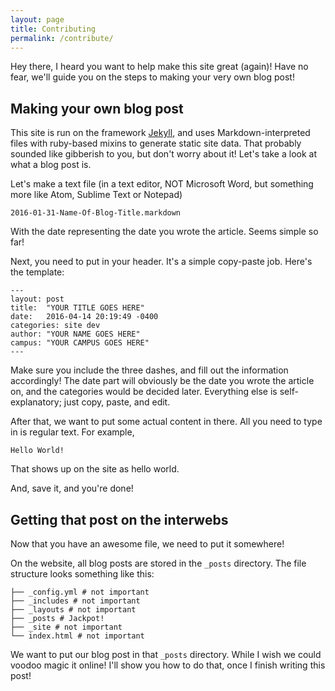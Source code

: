 ```yaml
---
layout: page
title: Contributing
permalink: /contribute/
---
```


Hey there, I heard you want to help make this site great (again)! Have no fear, we'll guide you on the steps to making your very own blog post!

## Making your own blog post

This site is run on the framework [Jekyll](https://jekyllrb.com/), and uses Markdown-interpreted files with ruby-based mixins to generate static site data. That probably sounded like gibberish to you, but don't worry about it! Let's take a look at what a blog post is.

Let's make a text file (in a text editor, NOT Microsoft Word, but something more like Atom, Sublime Text or Notepad)

`2016-01-31-Name-Of-Blog-Title.markdown`

With the date representing the date you wrote the article. Seems simple so far!

Next, you need to put in your header. It's a simple copy-paste job. Here's the template:

```
---
layout: post
title:  "YOUR TITLE GOES HERE"
date:   2016-04-14 20:19:49 -0400
categories: site dev
author: "YOUR NAME GOES HERE"
campus: "YOUR CAMPUS GOES HERE"
---
```

Make sure you include the three dashes, and fill out the information accordingly! The date part will obviously be the date you wrote the article on, and the categories would be decided later. Everything else is self-explanatory; just copy, paste, and edit.

After that, we want to put some actual content in there. All you need to type in is regular text. For example,

```
Hello World!

```

That shows up on the site as hello world.

And, save it, and you're done!

## Getting that post on the interwebs

Now that you have an awesome file, we need to put it somewhere!

On the website, all blog posts are stored in the `_posts` directory. The file structure looks something like this:

```
├── _config.yml # not important
├── _includes # not important
├── _layouts # not important
├── _posts # Jackpot!
├── _site # not important
└── index.html # not important
```

We want to put our blog post in that `_posts` directory. While I wish we could voodoo magic it online! I'll show you how to do that, once I finish writing this post!
